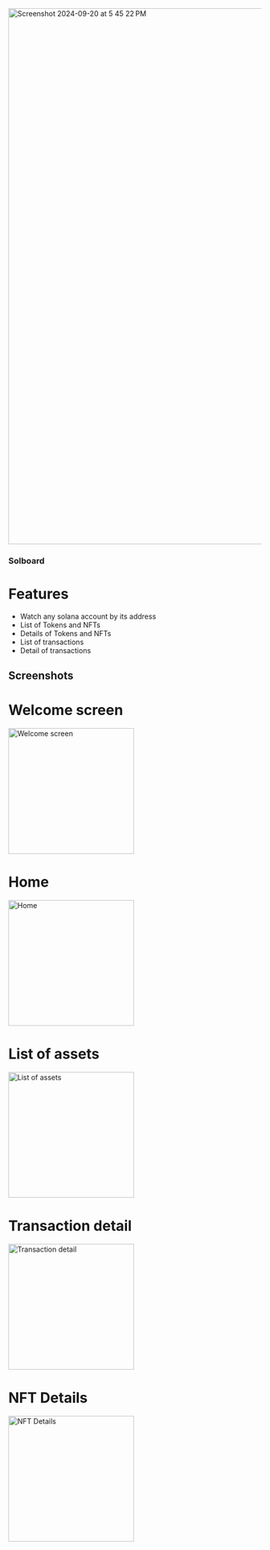 <img width="1066" alt="Screenshot 2024-09-20 at 5 45 22 PM" src="https://github.com/user-attachments/assets/e950b0e7-6cd5-495e-996c-9aa880bcd992">

### Solboard

# Features

- Watch any solana account by its address
- List of Tokens and NFTs
- Details of Tokens and NFTs
- List of transactions
- Detail of transactions

## Screenshots


# Welcome screen

<img width="250" alt="Welcome screen" src="https://github.com/user-attachments/assets/6243cfd1-3951-4c3e-8c53-aece4b9d7d44">


# Home


<img width="250" alt="Home" src="https://github.com/user-attachments/assets/ff5ab84d-bf5d-4f11-9f51-192426eb462e">


# List of assets


<img width="250" alt="List of assets" src="https://github.com/user-attachments/assets/5b5f9c7b-37d6-442d-b355-bce64a609427">


# Transaction detail


<img width="250" alt="Transaction detail" src="https://github.com/user-attachments/assets/50de1cf4-7c68-4f0f-ae12-4bb76d3ebf41">


# NFT Details


<img width="250" alt="NFT Details" src="https://github.com/user-attachments/assets/7566c2fd-68ce-4bb7-9f4b-07179ba82c49">

